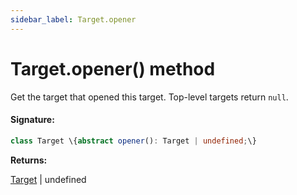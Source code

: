 ```yaml
---
sidebar_label: Target.opener
---
```


# Target.opener() method

Get the target that opened this target. Top-level targets return `null`.

#### Signature:

```typescript
class Target \{abstract opener(): Target | undefined;\}
```

**Returns:**

[Target](./puppeteer.target.md) \| undefined
